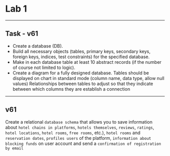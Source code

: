 # Lab 1

---

## Task - v61

   + Create a database (DB).
   + Build all necessary objects (tables, primary keys, secondary keys, foreign keys, indices, 
     test constraints) for the specified database.
   + Make in each database table at least 10 abstract records (if the number of course not limited to logic).
   + Create a diagram for a fully designed database. Tables should be displayed on
     chart in standard mode (column name, data type, allow null values) Relationships between
     tables to adjust so that they indicate between which columns they are
     establish a connection 
     
---
     
## v61 
   Create a relational `database schema` that allows you to save
   information about `hotel chains in platforms`, `hotels themselves`, `reviews`,
   `ratings`, `hotel locations`, `hotel rooms`, `free rooms`, etc.),
   `hotel rooms` and `reservation dates`, `profiles
   users` of the platform, `information about blocking funds` on
   user account and send a `confirmation of registration
   by email` 
